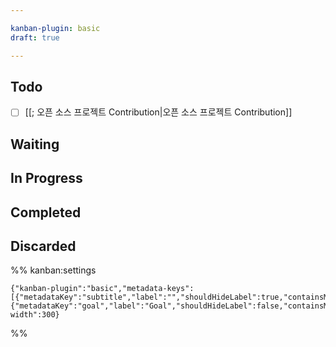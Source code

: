 ```yaml
---

kanban-plugin: basic
draft: true

---
```


## Todo
- [ ] [[; 오픈 소스 프로젝트 Contribution|오픈 소스 프로젝트 Contribution]]



## Waiting



## In Progress



## Completed



## Discarded





%% kanban:settings
```
{"kanban-plugin":"basic","metadata-keys":[{"metadataKey":"subtitle","label":"","shouldHideLabel":true,"containsMarkdown":true},{"metadataKey":"goal","label":"Goal","shouldHideLabel":false,"containsMarkdown":true}],"lane-width":300}
```
%%